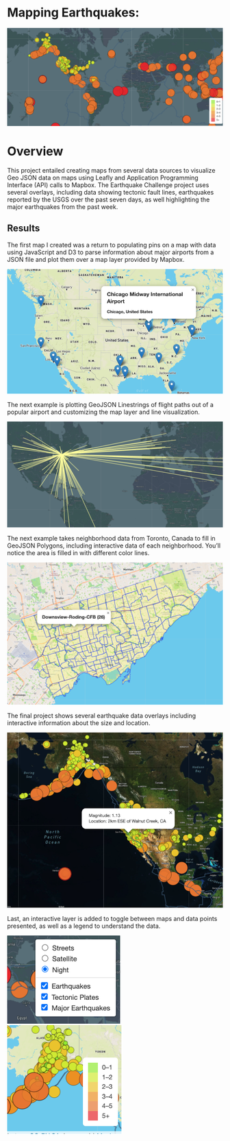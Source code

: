 # Mapping Earthquakes:

![header](images/header.png)

# Overview 

This project entailed creating maps from several data sources to visualize Geo JSON data on maps using Leafly and Application Programming Interface (API) calls to Mapbox.  The Earthquake Challenge project uses several overlays, including data showing tectonic fault lines, earthquakes reported by the USGS over the past seven days, as well highlighting the major earthquakes from the past week.

## Results 
The first map I created was a return to populating pins on a map with data using JavaScript and D3 to parse information about major airports from a JSON file and plot them over a map layer provided by Mapbox.   

![header](images/airports.png)

The next example is plotting GeoJSON Linestrings of flight paths out of a popular airport and customizing the map layer and line visualization.  

![header](images/flights.png)

The next example takes neighborhood data from Toronto, Canada to fill in GeoJSON Polygons, including interactive data of each neighborhood.  You’ll notice the area is filled in with different color lines.  

![header](images/toronto.png)

The final project shows several earthquake data overlays including interactive information about the size and location.  

![header](images/satelite.png)

Last, an interactive layer is added to toggle between maps and data points presented, as well as a legend to understand the data.

![header](images/layers.png)  ![header](images/legend.png)

